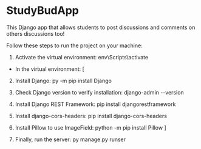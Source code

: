 # StudyBudApp
 This Django app that allows students to post discussions and comments on others discussions too!

Follow these steps to run the project on your machine:

1. Activate the virtual environment: env\Scripts\activate

- In the virtual environment:
[
2. Install Django: py -m pip install Django
3. Check Django version to verify installation: django-admin --version
4. Install Django REST Framework: pip install djangorestframework
5. Install django-cors-headers: pip install django-cors-headers
6. Install Pillow to use ImageField: python -m pip install Pillow
]

7. Finally, run the server: py manage.py runser
